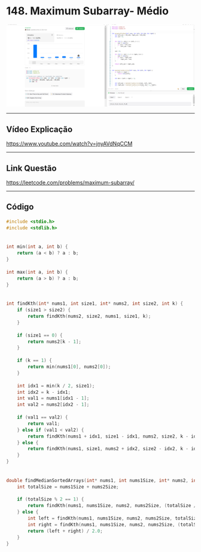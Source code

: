 # 148. Maximum Subarray- Médio

<div align="center"><img src= "https://raw.githubusercontent.com/projeto-de-algoritmos-2024/D-C_LEETCODE_PROBLEMS/refs/heads/main/Images/53.png?raw=true"/></div>

---

## Vídeo Explicação

https://www.youtube.com/watch?v=jnyAVdNqCCM

---

## Link Questão

https://leetcode.com/problems/maximum-subarray/

---

## **Código**

```C
#include <stdio.h>
#include <stdlib.h>


int min(int a, int b) {
    return (a < b) ? a : b;
}

int max(int a, int b) {
    return (a > b) ? a : b;
}


int findKth(int* nums1, int size1, int* nums2, int size2, int k) {
    if (size1 > size2) {
        return findKth(nums2, size2, nums1, size1, k);
    }

    if (size1 == 0) {
        return nums2[k - 1];
    }

    if (k == 1) {
        return min(nums1[0], nums2[0]);
    }

    int idx1 = min(k / 2, size1);
    int idx2 = k - idx1;
    int val1 = nums1[idx1 - 1];
    int val2 = nums2[idx2 - 1];

    if (val1 == val2) {
        return val1;
    } else if (val1 < val2) {
        return findKth(nums1 + idx1, size1 - idx1, nums2, size2, k - idx1);
    } else {
        return findKth(nums1, size1, nums2 + idx2, size2 - idx2, k - idx2);
    }
}


double findMedianSortedArrays(int* nums1, int nums1Size, int* nums2, int nums2Size) {
    int totalSize = nums1Size + nums2Size;

    if (totalSize % 2 == 1) {
        return findKth(nums1, nums1Size, nums2, nums2Size, (totalSize / 2) + 1);
    } else {
        int left = findKth(nums1, nums1Size, nums2, nums2Size, totalSize / 2);
        int right = findKth(nums1, nums1Size, nums2, nums2Size, (totalSize / 2) + 1);
        return (left + right) / 2.0;
    }
}
```
